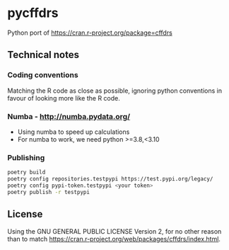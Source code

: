
# pycffdrs

Python port of https://cran.r-project.org/package=cffdrs

## Technical notes

### Coding conventions

Matching the R code as close as possible, ignoring python conventions in favour of
looking more like the R code.

### Numba - http://numba.pydata.org/

- Using numba to speed up calculations
- For numba to work, we need python >=3.8,<3.10

### Publishing

```bash
poetry build
poetry config repositories.testpypi https://test.pypi.org/legacy/
poetry config pypi-token.testpypi <your token>
poetry publish -r testpypi
```

## License

Using the GNU GENERAL PUBLIC LICENSE Version 2, for no other reason than to match https://cran.r-project.org/web/packages/cffdrs/index.html.